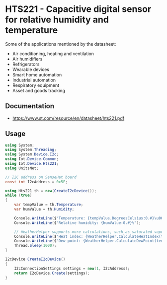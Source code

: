 ﻿# HTS221 - Capacitive digital sensor for relative humidity and temperature

Some of the applications mentioned by the datasheet:

- Air conditioning, heating and ventilation
- Air humidifiers
- Refrigerators
- Wearable devices
- Smart home automation
- Industrial automation
- Respiratory equipment
- Asset and goods tracking

## Documentation

- https://www.st.com/resource/en/datasheet/hts221.pdf

## Usage


```csharp
using System;
using System.Threading;
using System.Device.I2c;
using Iot.Device.Common;
using Iot.Device.Hts221;
using UnitsNet;

// I2C address on SenseHat board
const int I2cAddress = 0x5F;

using Hts221 th = new(CreateI2cDevice());
while (true)
{
    var tempValue = th.Temperature;
    var humValue = th.Humidity;

    Console.WriteLine($"Temperature: {tempValue.DegreesCelsius:0.#}\u00B0C");
    Console.WriteLine($"Relative humidity: {humValue:0.#}%");

    // WeatherHelper supports more calculations, such as saturated vapor pressure, actual vapor pressure and absolute humidity.
    Console.WriteLine($"Heat index: {WeatherHelper.CalculateHeatIndex(tempValue, humValue).DegreesCelsius:0.#}\u00B0C");
    Console.WriteLine($"Dew point: {WeatherHelper.CalculateDewPoint(tempValue, humValue).DegreesCelsius:0.#}\u00B0C");
    Thread.Sleep(1000);
}

I2cDevice CreateI2cDevice()
{
    I2cConnectionSettings settings = new(1, I2cAddress);
    return I2cDevice.Create(settings);
}

```
